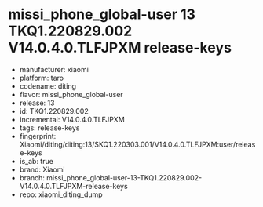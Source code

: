 # missi_phone_global-user 13 TKQ1.220829.002 V14.0.4.0.TLFJPXM release-keys
- manufacturer: xiaomi
- platform: taro
- codename: diting
- flavor: missi_phone_global-user
- release: 13
- id: TKQ1.220829.002
- incremental: V14.0.4.0.TLFJPXM
- tags: release-keys
- fingerprint: Xiaomi/diting/diting:13/SKQ1.220303.001/V14.0.4.0.TLFJPXM:user/release-keys
- is_ab: true
- brand: Xiaomi
- branch: missi_phone_global-user-13-TKQ1.220829.002-V14.0.4.0.TLFJPXM-release-keys
- repo: xiaomi_diting_dump
